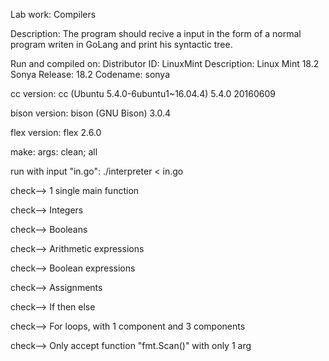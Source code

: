 Lab work: Compilers

Description:
The program should recive a input in the form of a normal program writen in GoLang and print his syntactic tree.



Run and compiled on:
Distributor ID:	LinuxMint
Description:	Linux Mint 18.2 Sonya
Release:	18.2
Codename:	sonya

cc version:
cc (Ubuntu 5.4.0-6ubuntu1~16.04.4) 5.4.0 20160609

bison version:
bison (GNU Bison) 3.0.4

flex version:
flex 2.6.0


make:
args: clean; all 

run with input "in.go":
./interpreter < in.go




check--> 1 single main function

check--> Integers

check--> Booleans

check--> Arithmetic expressions

check--> Boolean expressions

check--> Assignments

check--> If then else

check--> For loops, with 1 component and 3 components

check--> Only accept function "fmt.Scan()" with only 1 arg